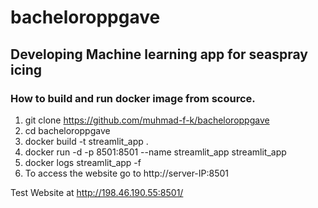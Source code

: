 # bacheloroppgave

## Developing Machine learning app for seaspray icing


### How to build and run docker image from scource.

1. git clone https://github.com/muhmad-f-k/bacheloroppgave
2. cd bacheloroppgave
3. docker build -t streamlit_app .
4. docker run -d -p 8501:8501 --name streamlit_app streamlit_app
5. docker logs streamlit_app -f
6. To access the website go to http://server-IP:8501



Test Website at http://198.46.190.55:8501/
